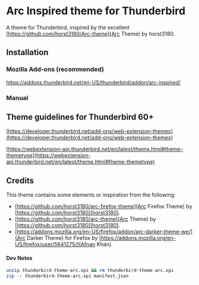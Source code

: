 # Arc Inspired theme for Thunderbird
A theme for Thunderbird, inspired by the excellent [https://github.com/horst3180/Arc-theme](Arc Theme) by horst3180.

## Installation

### Mozilla Add-ons (recommended)

https://addons.thunderbird.net/en-US/thunderbird/addon/arc-inspired/

### Manual

## Theme guidelines for Thunderbird 60+
[https://developer.thunderbird.net/add-ons/web-extension-themes](https://developer.thunderbird.net/add-ons/web-extension-themes)

[https://webextension-api.thunderbird.net/en/latest/theme.html#theme-themetype](https://webextension-api.thunderbird.net/en/latest/theme.html#theme-themetype)

## Credits

This theme contains some elements or inspiration from the following:

 * [https://github.com/horst3180/arc-firefox-theme](Arc Firefox Theme) by [https://github.com/horst3180](horst3180).
 * [https://github.com/horst3180/arc-theme](Arc Theme) by [https://github.com/horst3180](horst3180).
 * [https://addons.mozilla.org/en-US/firefox/addon/arc-darker-theme-we/](Arc Darker Theme) for Firefox by [https://addons.mozilla.org/en-US/firefox/user/5641275/](Afnan Khan).

#### Dev Notes

```sh
unzip thunderbird-theme-arc.xpi && rm thunderbird-theme-arc.xpi
zip -r thunderbird-theme-arc.xpi manifest.json
```
